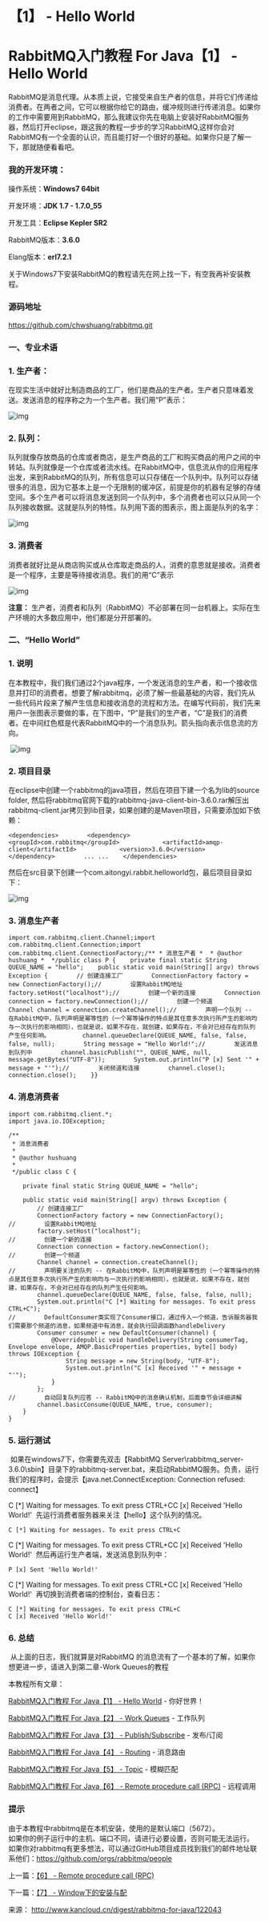 # 【1】 - Hello World

# RabbitMQ入门教程 For Java【1】 - Hello World

​       RabbitMQ是消息代理。从本质上说，它接受来自生产者的信息，并将它们传递给消费者。在两者之间，它可以根据你给它的路由，缓冲规则进行传递消息。 
​       如果你的工作中需要用到RabbitMQ，那么我建议你先在电脑上安装好RabbitMQ服务器，然后打开eclipse，跟这我的教程一步步的学习RabbitMQ,这样你会对RabbitMQ有一个全面的认识，而且能打好一个很好的基础。如果你只是了解一下，那就随便看看吧。

### **我的开发环境：**

操作系统：**Windows7 64bit**

开发环境：**JDK 1.7 - 1.7.0_55**

开发工具：**Eclipse Kepler SR2**

RabbitMQ版本：**3.6.0**

Elang版本：**erl7.2.1**

关于Windows7下安装RabbitMQ的教程请先在网上找一下，有空我再补安装教程。

### 源码地址

<https://github.com/chwshuang/rabbitmq.git>

### 一、专业术语

### 1. 生产者：

​       在现实生活中就好比制造商品的工厂，他们是商品的生产者。生产者只意味着发送。发送消息的程序称之为一个生产者。我们用“P”表示： 

![img](image-201710201651/0.6617387495934963.png)

### 2. 队列：

​        队列就像存放商品的仓库或者商店，是生产商品的工厂和购买商品的用户之间的中转站。队列就像是一个仓库或者流水线。在RabbitMQ中，信息流从你的应用程序出发，来到RabbitMQ的队列，所有信息可以只存储在一个队列中。队列可以存储很多的消息，因为它基本上是一个无限制的缓冲区，前提是你的机器有足够的存储空间。多个生产者可以将消息发送到同一个队列中，多个消费者也可以只从同一个队列接收数据。这就是队列的特性。队列用下面的图表示，图上面是队列的名字： 

![img](image-201710201651/0.060455163242295384.png)

### 3. 消费者

​        消费者就好比是从商店购买或从仓库取走商品的人，消费的意思就是接收。消费者是一个程序，主要是等待接收消息。我们的用“C”表示 

![img](image-201710201651/0.9163989122025669.png)

**注意：**         生产者，消费者和队列（RabbitMQ）不必部署在同一台机器上。实际在生产环境的大多数应用中，他们都是分开部署的。

### 二、“Hello World”

### 1. 说明

​        在本教程中，我们我们通过2个java程序，一个发送消息的生产者，和一个接收信息并打印的消费者。想要了解rabbitmq，必须了解一些最基础的内容，我们先从一些代码片段来了解产生信息和接收消息的流程和方法。在编写代码前，我们先来用户一张图表示要做的事，在下图中，“P”是我们的生产者，“C”是我们的消费者。在中间红色框是代表RabbitMQ中的一个消息队列。箭头指向表示信息流的方向。 

​                                                                                                                                                    ![img](image-201710201651/0.6562490812502801.png)

### 2. 项目目录 

​        在eclipse中创建一个rabbitmq的java项目，然后在项目下建一个名为lib的source folder, 然后将rabbitmq官网下载的rabbitmq-java-client-bin-3.6.0.rar解压出rabbitmq-client.jar拷贝到lib目录，如果创建的是Maven项目，只需要添加如下依赖：

```
<dependencies>        <dependency>            <groupId>com.rabbitmq</groupId>            <artifactId>amqp-client</artifactId>            <version>3.6.0</version>        </dependency>        ... ...    </dependencies>
```

然后在src目录下创建一个com.aitongyi.rabbit.helloworld包，最后项目目录如下：

![img](image-201710201651/0.16449157730676234.png)

### 3.  消息生产者

```
import com.rabbitmq.client.Channel;import com.rabbitmq.client.Connection;import com.rabbitmq.client.ConnectionFactory;/** * 消息生产者 *  * @author hushuang *  */public class P {    private final static String QUEUE_NAME = "hello";    public static void main(String[] argv) throws Exception {        // 创建连接工厂        ConnectionFactory factory = new ConnectionFactory();//        设置RabbitMQ地址        factory.setHost("localhost");//        创建一个新的连接        Connection connection = factory.newConnection();//        创建一个频道        Channel channel = connection.createChannel();//        声明一个队列 -- 在RabbitMQ中，队列声明是幂等性的（一个幂等操作的特点是其任意多次执行所产生的影响均与一次执行的影响相同），也就是说，如果不存在，就创建，如果存在，不会对已经存在的队列产生任何影响。         channel.queueDeclare(QUEUE_NAME, false, false, false, null);        String message = "Hello World!";//        发送消息到队列中        channel.basicPublish("", QUEUE_NAME, null, message.getBytes("UTF-8"));        System.out.println("P [x] Sent '" + message + "'");//        关闭频道和连接        channel.close();        connection.close();    }}
```

### 4. 消息消费者

```
import com.rabbitmq.client.*;
import java.io.IOException;

/**
 * 消息消费者
 * 
 * @author hushuang
 * 
 */public class C {

    private final static String QUEUE_NAME = "hello";

    public static void main(String[] argv) throws Exception {
        // 创建连接工厂
        ConnectionFactory factory = new ConnectionFactory();
//        设置RabbitMQ地址
        factory.setHost("localhost");
//        创建一个新的连接
        Connection connection = factory.newConnection();
//        创建一个频道
        Channel channel = connection.createChannel();
//        声明要关注的队列 -- 在RabbitMQ中，队列声明是幂等性的（一个幂等操作的特点是其任意多次执行所产生的影响均与一次执行的影响相同），也就是说，如果不存在，就创建，如果存在，不会对已经存在的队列产生任何影响。
        channel.queueDeclare(QUEUE_NAME, false, false, false, null);
        System.out.println("C [*] Waiting for messages. To exit press CTRL+C");
//        DefaultConsumer类实现了Consumer接口，通过传入一个频道，告诉服务器我们需要那个频道的消息，如果频道中有消息，就会执行回调函数handleDelivery
        Consumer consumer = new DefaultConsumer(channel) {
            @Overridepublic void handleDelivery(String consumerTag, Envelope envelope, AMQP.BasicProperties properties, byte[] body) throws IOException {
                String message = new String(body, "UTF-8");
                System.out.println("C [x] Received '" + message + "'");
            }
        };
//        自动回复队列应答 -- RabbitMQ中的消息确认机制，后面章节会详细讲解
        channel.basicConsume(QUEUE_NAME, true, consumer);
    }
}
```

### 5. 运行测试

​        如果在windows7下，你需要先双击【RabbitMQ Server\rabbitmq_server-3.6.0\sbin】目录下的rabbitmq-server.bat，来启动RabbitMQ服务。负责，运行我们的程序时，会提示【java.net.ConnectException: Connection refused: connect】

C [*] Waiting for messages. To exit press CTRL+CC [x] Received 'Hello World!' 
​        先运行消费者服务器来关注【hello】这个队列的情况。

```
C [*] Waiting for messages. To exit press CTRL+C
```

C [*] Waiting for messages. To exit press CTRL+CC [x] Received 'Hello World!' 
​        然后再运行生产者端，发送消息到队列中：

```
P [x] Sent 'Hello World!'
```

C [*] Waiting for messages. To exit press CTRL+CC [x] Received 'Hello World!' 
​        再切换到消费者端的控制台，查看日志：

```
C [*] Waiting for messages. To exit press CTRL+C
C [x] Received 'Hello World!'
```

### 6. 总结

​        从上面的日志，我们就算是对RabbitMQ 的消息流有了一个基本的了解，如果你想更进一步，请进入到第二章-Work Queues的教程

本教程所有文章：

[RabbitMQ入门教程 For Java【1】 - Hello World](http://blog.csdn.net/chwshuang/article/details/50521708)  - 你好世界！ 

[RabbitMQ入门教程 For Java【2】 - Work Queues](http://blog.csdn.net/chwshuang/article/details/50506284)  - 工作队列

[RabbitMQ入门教程 For Java【3】 - Publish/Subscribe](http://blog.csdn.net/chwshuang/article/details/50512057) - 发布/订阅

[RabbitMQ入门教程 For Java【4】 - Routing](http://blog.csdn.net/chwshuang/article/details/50505060) -  消息路由

[RabbitMQ入门教程 For Java【5】 - Topic](http://blog.csdn.net/chwshuang/article/details/50516904)  -  模糊匹配

[RabbitMQ入门教程 For Java【6】 - Remote procedure call (RPC)](http://blog.csdn.net/chwshuang/article/details/50518570) - 远程调用

### 提示

由于本教程中rabbitmq是在本机安装，使用的是默认端口（5672）。  
如果你的例子运行中的主机、端口不同，请进行必要设置，否则可能无法运行。 
如果你对rabbitmq有更多想法，可以通过GitHub项目成员找到我们的邮件地址联系他们：<https://github.com/orgs/rabbitmq/people>

上一篇：[【6】 - Remote procedure call (RPC)](http://www.kancloud.cn/digest/rabbitmq-for-java/122042)

下一篇：[【7】 - Window下的安装与配](http://www.kancloud.cn/digest/rabbitmq-for-java/122044)

来源： <http://www.kancloud.cn/digest/rabbitmq-for-java/122043>